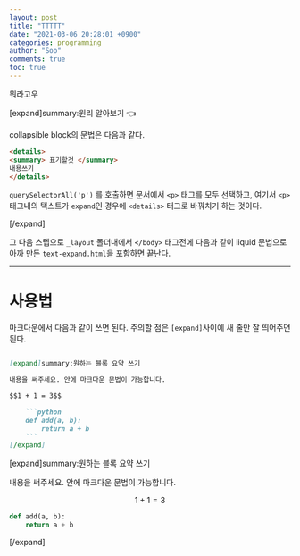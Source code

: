 ```yaml
---
layout: post
title: "TTTTT"
date: "2021-03-06 20:28:01 +0900"
categories: programming
author: "Soo"
comments: true
toc: true
---
```


뭐라고우


[expand]summary:원리 알아보기 👈 

collapsible block의 문법은 다음과 같다.

```html
<details>
<summary> 표기할것 </summary>
내용쓰기
</details>
```

`querySelectorAll('p')` 를 호출하면 문서에서 `<p>` 태그를 모두 선택하고, 여기서 `<p>` 태그내의 택스트가 `expand`인 경우에 `<details>` 태그로 바꿔치기 하는 것이다.

[/expand]

그 다음 스텝으로 `_layout` 폴더내에서 `</body>` 태그전에 다음과 같이 liquid 문법으로 아까 만든 `text-expand.html`을 포함하면 끝난다.

---

# 사용법

마크다운에서 다음과 같이 쓰면 된다. 주의할 점은 `[expand]`사이에 새 줄만 잘 띄어주면 된다.

```markdown

[expand]summary:원하는 블록 요약 쓰기

내용을 써주세요. 안에 마크다운 문법이 가능합니다.

$$1 + 1 = 3$$

    ```python
    def add(a, b):
        return a + b
    ```
[/expand]

```

[expand]summary:원하는 블록 요약 쓰기

내용을 써주세요. 안에 마크다운 문법이 가능합니다.

$$1 + 1 = 3$$

```python
def add(a, b):
    return a + b
```

[/expand]